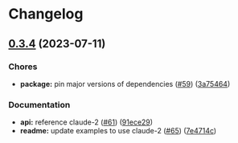 # Changelog

## [0.3.4](https://github.com/anthropics/anthropic-sdk-python/compare/v0.3.3...v0.3.4) (2023-07-11)


### Chores

* **package:** pin major versions of dependencies ([#59](https://github.com/anthropics/anthropic-sdk-python/issues/59)) ([3a75464](https://github.com/anthropics/anthropic-sdk-python/commit/3a754645aa7381d160e985451f385ce231a66904))


### Documentation

* **api:** reference claude-2 ([#61](https://github.com/anthropics/anthropic-sdk-python/issues/61)) ([91ece29](https://github.com/anthropics/anthropic-sdk-python/commit/91ece29cd6ae9ba9a060bee8b55fb62ddc1b69ac))
* **readme:** update examples to use claude-2 ([#65](https://github.com/anthropics/anthropic-sdk-python/issues/65)) ([7e4714c](https://github.com/anthropics/anthropic-sdk-python/commit/7e4714c19a64b2da74531ee7c051a5eef55d693c))

